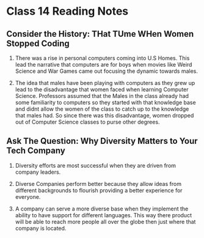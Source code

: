 # Class 14 Reading Notes

## Consider the History: THat TUme WHen Women Stopped Coding

1) There was a rise in personal computers coming into U.S Homes. This lead the narrative that computers are for boys when movies like Weird Science and War Games came out focusing the dynamic towards males.

2) The idea that males have been playing with computers as they grew up lead to the disadvantage that women faced when learning Computer Science. Professors assumed that the Males in the class already had some familiarity to computers so they started with that knowledge base and didnt allow the women of the class to catch up to the knowledge that males had. So since there was this disadvantage, women dropped out of Computer Science classes to purse other degrees.  

## Ask The Question: Why Diversity Matters to Your Tech Company

1) Diversity efforts are most successful when they are driven from company leaders.

2) Diverse Companies perform better because they allow ideas from different backgrounds to flourish providing a better experience for everyone.

3) A company can serve a more diverse base when they implement the ability to have support for different languages. This way there product will be able to reach more people all over the globe then just where that company is located.